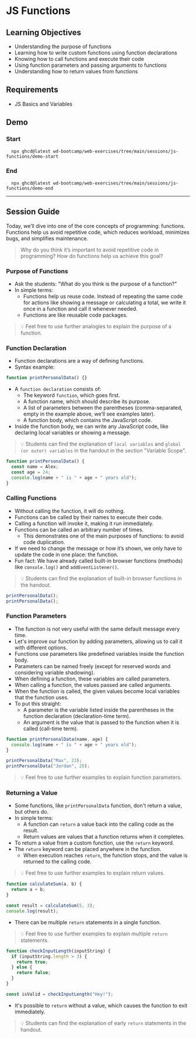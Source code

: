 # JS Functions

## Learning Objectives

- Understanding the purpose of functions
- Learning how to write custom functions using function declarations
- Knowing how to call functions and execute their code
- Using function parameters and passing arguments to functions
- Understanding how to return values from functions

## Requirements

- JS Basics and Variables

## Demo

### Start

```
  npx ghcd@latest wd-bootcamp/web-exercises/tree/main/sessions/js-functions/demo-start

```

### End

```
  npx ghcd@latest wd-bootcamp/web-exercises/tree/main/sessions/js-functions/demo-end
```

---

## Session Guide

Today, we’ll dive into one of the core concepts of programming: functions. Functions help us avoid repetitive code, which reduces workload, minimizes bugs, and simplifies maintenance.

> Why do you think it’s important to avoid repetitive code in programming? How do functions help us achieve this goal?

### Purpose of Functions

- Ask the students: "What do you think is the purpose of a function?"
- In simple terms:
  - Functions help us reuse code. Instead of repeating the same code for actions like showing a message or calculating a total, we write it once in a function and call it whenever needed.
  - Functions are like reusable code packages.

> 💡 Feel free to use further analogies to explain the purpose of a function.

### Function Declaration

- Function declarations are a way of defining functions.
- Syntax example:

```js
function printPersonalData() {}
```

- A `function declaration` consists of:
  - The keyword `function`, which goes first.
  - A function name, which should describe its purpose.
  - A list of parameters between the parentheses (comma-separated, empty in the example above, we’ll see examples later).
  - A function body, which contains the JavaScript code.
- Inside the function body, we can write any JavaScript code, like declaring local variables or showing a message.

> 💡 Students can find the explanation of `local variables` and `global (or outer) variables` in the handout in the section "Variable Scope".

```js
function printPersonalData() {
  const name = Alex;
  const age = 24;
  console.log(name + " is " + age + " years old");
}
```

### Calling Functions

- Without calling the function, it will do nothing.
- Functions can be called by their names to execute their code.
- Calling a function will invoke it, making it run immediately.
- Functions can be called an arbitrary number of times.
  - This demonstrates one of the main purposes of functions: to avoid code duplication.
- If we need to change the message or how it’s shown, we only have to update the code in one place: the function.
- Fun fact: We have already called built-in browser functions (methods) like `console.log()` and `addEventListener()`.

> 💡 Students can find the explanation of built-in browser functions in the handout.

```js
printPersonalData();
printPersonalData();
```

### Function Parameters

- The function is not very useful with the same default message every time.
- Let's improve our function by adding parameters, allowing us to call it with different options.
- Functions use parameters like predefined variables inside the function body.
- Parameters can be named freely (except for reserved words and considering variable shadowing).
- When defining a function, these variables are called parameters.
- When calling a function, the values passed are called arguments.
- When the function is called, the given values become local variables that the function uses.
- To put this straight:
  - A parameter is the variable listed inside the parentheses in the function declaration (declaration-time term).
  - An argument is the value that is passed to the function when it is called (call-time term).

```js
function printPersonalData(name, age) {
  console.log(name + " is " + age + " years old");
}

printPersonalData("Max", 23);
printPersonalData("Jordan", 25);
```

> 💡 Feel free to use further examples to explain function parameters.

### Returning a Value

- Some functions, like `printPersonalData` function, don't return a value, but others do.
- In simple terms:
  - A function can `return` a value back into the calling code as the result.
  - Return values are values that a function returns when it completes.
- To return a value from a custom function, use the `return` keyword.
- The `return` keyword can be placed anywhere in the function.
  - When execution reaches `return`, the function stops, and the value is returned to the calling code.

> 💡 Feel free to use further examples to explain return values.

```js
function calculateSum(a, b) {
  return a + b;
}

const result = calculateSum(5, 3);
console.log(result);
```

- There can be multiple `return` statements in a single function.

> 💡 Feel free to use further examples to explain multiple `return` statements.

```js
function checkInputLength(inputString) {
  if (inputString.length > 3) {
    return true;
  } else {
    return false;
  }
}

const isValid = checkInputLength("Hey!");
```

- It's possible to `return` without a value, which causes the function to exit immediately.

> 💡 Students can find the explanation of early `return` statements in the handout.
